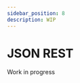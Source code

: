 ```yaml
---
sidebar_position: 8
description: WIP
---
```


# JSON REST

<span class="chip chip--primary">Work in progress</span>
